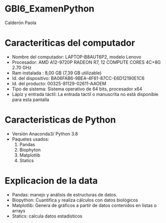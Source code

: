 # GBI6_ExamenPython
Calderón Paola 
# Caracteriticas del computador
- Nombre del computador: LAPTOP-B8AUT6P2, modelo Lenovo
- Procesador: AMD A12-9720P RADEON R7, 12 COMPUTE CORES 4C+8G 2.70 GHz
- Ram instalada : 8,00 GB (7,39 GB utilizable)
- Id. del dispositivo: BA06FAB6-9BEA-4F61-87CC-E6D12190E1C6
- Id. del producto: 00325-81129-02611-AAOEM
- Tipo de sistema: Sistema operativo de 64 bits, procesador x64
- Lápiz y entrada táctil: La entrada táctil o manuscrita no está disponible para esta pantalla
# Caracteristicas de Python 
- Versión Anaconda3/ Python 3.8
- Paquetes usados:
  1. Pandas
  2. Biophyton
  3. Matplotlib
  4. Statics  
# Explicacion de la data
- Pandas: manejo y análisis de estructuras de datos.
- Biopython: Cuantifica y realiza cálculos con datos biológicos
- Matplotlib: Genera de gráficos a partir de datos contenidos en listas o arrays
- Statics: calcula datos estadisticos 

